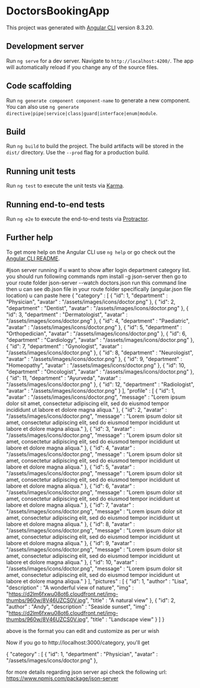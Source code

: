 # DoctorsBookingApp

This project was generated with [Angular CLI](https://github.com/angular/angular-cli) version 8.3.20.

## Development server

Run `ng serve` for a dev server. Navigate to `http://localhost:4200/`. The app will automatically reload if you change any of the source files.

## Code scaffolding

Run `ng generate component component-name` to generate a new component. You can also use `ng generate directive|pipe|service|class|guard|interface|enum|module`.

## Build

Run `ng build` to build the project. The build artifacts will be stored in the `dist/` directory. Use the `--prod` flag for a production build.

## Running unit tests

Run `ng test` to execute the unit tests via [Karma](https://karma-runner.github.io).

## Running end-to-end tests

Run `ng e2e` to execute the end-to-end tests via [Protractor](http://www.protractortest.org/).

## Further help

To get more help on the Angular CLI use `ng help` or go check out the [Angular CLI README](https://github.com/angular/angular-cli/blob/master/README.md).

#json server running
if u want to show after login department category list. you should run following commands
npm install -g json-server
then go to your route folder 
json-server --watch doctors.json run this command line
then u can see db.json file in your route folder specifically (angular.json file location) u can paste here
{
    "category" : [ 
      {
        "id": 1,
        "department" : "Physician",
        "avatar" : "/assets/images/icons/doctor.png"
      }, 
      {
        "id": 2,
        "department" : "Dentist",
        "avatar" : "/assets/images/icons/doctor.png"
      },
      {
        "id": 3,
        "department" : "Dermatologist",
        "avatar" : "/assets/images/icons/doctor.png"
      },
      {
        "id": 4,
        "department" : "Paediatric",
        "avatar" : "/assets/images/icons/doctor.png"
      }, 
      {
        "id": 5,
        "department" : "Orthopedician",
        "avatar" : "/assets/images/icons/doctor.png"
      },
      {
        "id": 6,
        "department" : "Cardiology",
        "avatar" : "/assets/images/icons/doctor.png"
      },
      {
        "id": 7,
        "department" : "Gynologist",
        "avatar" : "/assets/images/icons/doctor.png"
      },
      {
        "id": 8,
        "department" : "Neurologist",
        "avatar" : "/assets/images/icons/doctor.png"
      }, 
      {
        "id": 9,
        "department" : "Homeopathy",
        "avatar" : "/assets/images/icons/doctor.png"
      },
      {
        "id": 10,
        "department" : "Oncologist",
        "avatar" : "/assets/images/icons/doctor.png"
      },
      {
        "id": 11,
        "department" : "Ayurveda",
        "avatar" : "/assets/images/icons/doctor.png"
      },
      {
        "id": 12,
        "department" : "Radiologist",
        "avatar" : "/assets/images/icons/doctor.png"
      }
    ],
    "profile" : [ 
      {
        "id": 1,
        "avatar" : "/assets/images/icons/doctor.png",
        "message" : "Lorem ipsum dolor sit amet, consectetur adipiscing elit, sed do eiusmod tempor incididunt ut labore et dolore magna aliqua."
      },
      {
        "id": 2,
        "avatar" : "/assets/images/icons/doctor.png",
        "message" : "Lorem ipsum dolor sit amet, consectetur adipiscing elit, sed do eiusmod tempor incididunt ut labore et dolore magna aliqua."
      },
      {
        "id": 3,
        "avatar" : "/assets/images/icons/doctor.png",
        "message" : "Lorem ipsum dolor sit amet, consectetur adipiscing elit, sed do eiusmod tempor incididunt ut labore et dolore magna aliqua."
      },
      {
        "id": 4,
        "avatar" : "/assets/images/icons/doctor.png",
        "message" : "Lorem ipsum dolor sit amet, consectetur adipiscing elit, sed do eiusmod tempor incididunt ut labore et dolore magna aliqua."
      },
      {
        "id": 5,
        "avatar" : "/assets/images/icons/doctor.png",
        "message" : "Lorem ipsum dolor sit amet, consectetur adipiscing elit, sed do eiusmod tempor incididunt ut labore et dolore magna aliqua."
      },
      {
        "id": 6,
        "avatar" : "/assets/images/icons/doctor.png",
        "message" : "Lorem ipsum dolor sit amet, consectetur adipiscing elit, sed do eiusmod tempor incididunt ut labore et dolore magna aliqua."
      },
      {
        "id": 7,
        "avatar" : "/assets/images/icons/doctor.png",
        "message" : "Lorem ipsum dolor sit amet, consectetur adipiscing elit, sed do eiusmod tempor incididunt ut labore et dolore magna aliqua."
      },
      {
        "id": 8,
        "avatar" : "/assets/images/icons/doctor.png",
        "message" : "Lorem ipsum dolor sit amet, consectetur adipiscing elit, sed do eiusmod tempor incididunt ut labore et dolore magna aliqua."
      },
      {
        "id": 9,
        "avatar" : "/assets/images/icons/doctor.png",
        "message" : "Lorem ipsum dolor sit amet, consectetur adipiscing elit, sed do eiusmod tempor incididunt ut labore et dolore magna aliqua."
      },
      {
        "id": 10,
        "avatar" : "/assets/images/icons/doctor.png",
        "message" : "Lorem ipsum dolor sit amet, consectetur adipiscing elit, sed do eiusmod tempor incididunt ut labore et dolore magna aliqua."
      }
    ],
    "pictures" : [
      {
        "id": 1,
        "author" : "Lisa",
        "description" : "A wonderful view of nature",
        "img" : "https://d2lm6fxwu08ot6.cloudfront.net/img-thumbs/960w/8V46UZCS0V.jpg",
        "title" : "A natural view"
      },
      {
        "id": 2,
        "author" : "Andy",
        "description" : "Seaside sunset",
        "img" : "https://d2lm6fxwu08ot6.cloudfront.net/img-thumbs/960w/8V46UZCS0V.jpg",
        "title" : "Landscape view"
      }
    ]
  }
  
above is the format you can edit and customize as per ur wish

Now if you go to http://localhost:3000/category, you'll get

{
    "category" : [ 
      {
        "id": 1,
        "department" : "Physician",
        "avatar" : "/assets/images/icons/doctor.png"
      }, 

for more details regarding json server api check the following url:
https://www.npmjs.com/package/json-server

